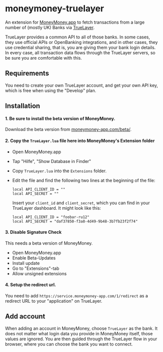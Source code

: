 
moneymoney-truelayer
====================

An extension for [MoneyMoney.app](http://moneymoney-app.com) to fetch transactions from a large number of (mostly UK) Banks via [TrueLayer](https://truelayer.com/).

TrueLayer provides a common API to all of those banks. In some cases, they use official APIs or OpenBanking integrations, and in other cases, they use credential sharing, that is, you are giving them your bank login details. In every case, all transaction data flows through the TrueLayer servers, so be sure you are comfortable with this.


Requirements
------------

You need to create your own TrueLayer account, and get your own API key, which is free when using the "Develop" plan.


Installation
------------

#### 1. Be sure to install the beta version of MoneyMoney.

Download the beta version from [moneymoney-app.com/beta/](https://moneymoney-app.com/beta/).


#### 2. Copy the `TrueLayer.lua` file here into MoneyMoney's Extension folder

  * Open MoneyMoney.app
  * Tap "Hilfe", "Show Database in Finder"
  * Copy `TrueLayer.lua` into the `Extensions` folder.
  * Edit the file and find the following two lines at the beginning of the file:

    ```
    local API_CLIENT_ID = ""
    local API_SECRET = ""
    ```

    Insert your `client_id` and `client_secret`, which you can find in your TrueLayer dashboard.
    It might look like this:

    ```
    local API_CLIENT_ID = "foobar-ru12"
    local API_SECRET = "daf37850-f3a8-4d49-9b48-3b7fb23f2f74"
    ```

#### 3. Disable Signature Check

This needs a beta version of MoneyMoney.

  * Open MoneyMoney.app
  * Enable Beta-Updates
  * Install update
  * Go to "Extensions"-tab
  * Allow unsigned extensions


#### 4. Setup the redirect url.

You need to add `https://service.moneymoney-app.com/1/redirect` as a redirect URL to your "application" on TrueLayer. 


Add account
-----------

When adding an account in MoneyMoney, choose `TrueLayer` as the bank. It does not matter what login data you provide in MoneyMoney itself, those values are ignored. You are then guided through the TrueLayer flow in your browser, where you can choose the bank you want to connect.